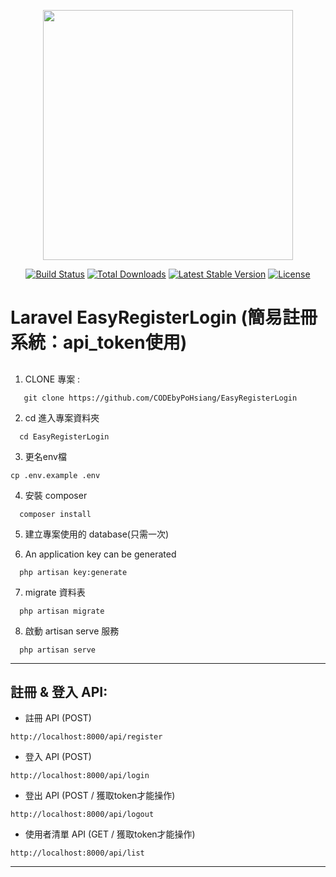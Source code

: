 <p align="center"><img src="https://res.cloudinary.com/dtfbvvkyp/image/upload/v1566331377/laravel-logolockup-cmyk-red.svg" width="400"></p>

<p align="center">
<a href="https://travis-ci.org/laravel/framework"><img src="https://travis-ci.org/laravel/framework.svg" alt="Build Status"></a>
<a href="https://packagist.org/packages/laravel/framework"><img src="https://poser.pugx.org/laravel/framework/d/total.svg" alt="Total Downloads"></a>
<a href="https://packagist.org/packages/laravel/framework"><img src="https://poser.pugx.org/laravel/framework/v/stable.svg" alt="Latest Stable Version"></a>
<a href="https://packagist.org/packages/laravel/framework"><img src="https://poser.pugx.org/laravel/framework/license.svg" alt="License"></a>
</p>

Laravel EasyRegisterLogin (簡易註冊系統：api_token使用)
======================
## 
1. CLONE 專案 :
```
   git clone https://github.com/CODEbyPoHsiang/EasyRegisterLogin
```
2. cd 進入專案資料夾
```
  cd EasyRegisterLogin
```
3. 更名env檔 
```
cp .env.example .env
```
4. 安裝 composer 
```
  composer install
```
5. 建立專案使用的 database(只需一次)

6. An application key can be generated
```
  php artisan key:generate
```
7. migrate 資料表
```
  php artisan migrate
```
8. 啟動 artisan serve  服務
```
  php artisan serve
```
---
## 註冊 & 登入 API:

* 註冊 API (POST)
```
http://localhost:8000/api/register
```
* 登入 API (POST)
```
http://localhost:8000/api/login
```
* 登出 API (POST / 獲取token才能操作)
```
http://localhost:8000/api/logout
```
* 使用者清單 API (GET / 獲取token才能操作)
```
http://localhost:8000/api/list
```
---
